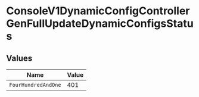 # ConsoleV1DynamicConfigControllerGenFullUpdateDynamicConfigsStatus


## Values

| Name                | Value               |
| ------------------- | ------------------- |
| `FourHundredAndOne` | 401                 |